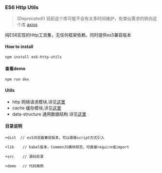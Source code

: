 ### ES6 Http Utils

> (Deprecated!) 目前这个库可能不会有太多时间维护，有类似需求的转向这个库 [axios](https://github.com/mzabriskie/axios) 

纯ES6实现的Http工具集，无任何框架依赖。同时提供es5兼容版本


#### How to install

```bash
npm install es6-http-utils
```

#### 查看demo

```bash
npm run dev
```

#### Utils

* http 网络请求模块,详见[这里](https://github.com/kuitos/web-fetch-request/tree/master/src/http)
* cache 缓存模块,详见[这里](https://github.com/kuitos/web-fetch-request/tree/master/src/cache)
* data-structure 通用数据结构 详见[这里](https://github.com/kuitos/web-fetch-request/tree/master/src/data-structure)
	


#### 目录说明
	+dist  // es5浏览器兼容版本，可以直接script方式引入
	
	+lib	// babel版本，CommonJS模块规范，可直接require或import
	
	+src	// 源码目录
	
	+demo	// 代码用例
	
